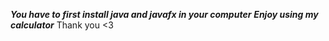 ***You have to first install java and javafx in your computer***
***Enjoy using my calculator***
Thank you <3

